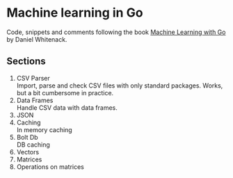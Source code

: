 # Machine learning in Go

Code, snippets and comments following the book [Machine Learning with Go](https://www.packtpub.com/big-data-and-business-intelligence/machine-learning-go) by Daniel Whitenack.

## Sections
1. CSV Parser<br>
Import, parse and check CSV files with only standard packages. Works, but a bit cumbersome in practice.
2. Data Frames<br>
Handle CSV data with data frames.
3. JSON
4. Caching<br>
In memory caching
5. Bolt Db<br>
DB caching
6. Vectors
7. Matrices
8. Operations on matrices
